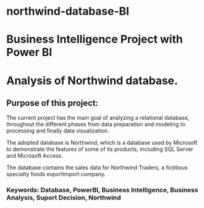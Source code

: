 # northwind-database-BI

# Business Intelligence Project with Power BI
# Analysis of Northwind database.


## Purpose of this project:

The current project has the main goal of analyzing a relational database, throughout the different phases from data preparation and modeling to processing and finally data visualization.

The adopted database is Northwind, which is a database used by Microsoft to demonstrate the features of some of its products, including SQL Server and Microsoft Access. 

The database contains the sales data for Northwind Traders, a fictitious specialty foods exportimport company.


### Keywords: Database, PowerBI, Business Intelligence, Business Analysis, Suport Decision, Northwind
